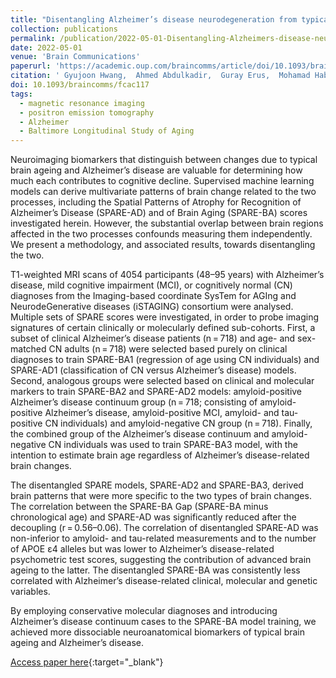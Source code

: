 ```yaml
---
title: "Disentangling Alzheimer’s disease neurodegeneration from typical brain ageing using machine learning"
collection: publications
permalink: /publication/2022-05-01-Disentangling-Alzheimers-disease-neurodegeneration-from-typical-brain-ageing-using-machine-learning
date: 2022-05-01
venue: 'Brain Communications'
paperurl: 'https://academic.oup.com/braincomms/article/doi/10.1093/braincomms/fcac117/6582261'
citation: ' Gyujoon Hwang,  Ahmed Abdulkadir,  Guray Erus,  Mohamad Habes,  Raymond Pomponio,  Haochang Shou,  Jimit Doshi,  Elizabeth Mamourian,  Tanweer Rashid,  Murat Bilgel,  Yong Fan,  Aristeidis Sotiras,  Dhivya Srinivasan,  John Morris,  Marilyn Albert,  Nick Bryan,  Susan Resnick,  Ilya Nasrallah,  Christos Davatzikos,  David Wolk, &quot;Disentangling Alzheimer’s disease neurodegeneration from typical brain ageing using machine learning.&quot; Brain Communications, 2022.'
doi: 10.1093/braincomms/fcac117
tags:
  - magnetic resonance imaging
  - positron emission tomography
  - Alzheimer
  - Baltimore Longitudinal Study of Aging
---
```


Neuroimaging biomarkers that distinguish between changes due to typical brain ageing and Alzheimer’s disease are valuable for determining how much each contributes to cognitive decline. Supervised machine learning models can derive multivariate patterns of brain change related to the two processes, including the Spatial Patterns of Atrophy for Recognition of Alzheimer’s Disease (SPARE-AD) and of Brain Aging (SPARE-BA) scores investigated herein. However, the substantial overlap between brain regions affected in the two processes confounds measuring them independently. We present a methodology, and associated results, towards disentangling the two.

T1-weighted MRI scans of 4054 participants (48–95 years) with Alzheimer’s disease, mild cognitive impairment (MCI), or cognitively normal (CN) diagnoses from the Imaging-based coordinate SysTem for AGIng and NeurodeGenerative diseases (iSTAGING) consortium were analysed. Multiple sets of SPARE scores were investigated, in order to probe imaging signatures of certain clinically or molecularly defined sub-cohorts. First, a subset of clinical Alzheimer’s disease patients (n = 718) and age- and sex-matched CN adults (n = 718) were selected based purely on clinical diagnoses to train SPARE-BA1 (regression of age using CN individuals) and SPARE-AD1 (classification of CN versus Alzheimer’s disease) models. Second, analogous groups were selected based on clinical and molecular markers to train SPARE-BA2 and SPARE-AD2 models: amyloid-positive Alzheimer’s disease continuum group (n = 718; consisting of amyloid-positive Alzheimer’s disease, amyloid-positive MCI, amyloid- and tau-positive CN individuals) and amyloid-negative CN group (n = 718). Finally, the combined group of the Alzheimer’s disease continuum and amyloid-negative CN individuals was used to train SPARE-BA3 model, with the intention to estimate brain age regardless of Alzheimer’s disease-related brain changes.

The disentangled SPARE models, SPARE-AD2 and SPARE-BA3, derived brain patterns that were more specific to the two types of brain changes. The correlation between the SPARE-BA Gap (SPARE-BA minus chronological age) and SPARE-AD was significantly reduced after the decoupling (r = 0.56–0.06). The correlation of disentangled SPARE-AD was non-inferior to amyloid- and tau-related measurements and to the number of APOE ε4 alleles but was lower to Alzheimer’s disease-related psychometric test scores, suggesting the contribution of advanced brain ageing to the latter. The disentangled SPARE-BA was consistently less correlated with Alzheimer’s disease-related clinical, molecular and genetic variables.

By employing conservative molecular diagnoses and introducing Alzheimer’s disease continuum cases to the SPARE-BA model training, we achieved more dissociable neuroanatomical biomarkers of typical brain ageing and Alzheimer’s disease.

[Access paper here](https://academic.oup.com/braincomms/article/doi/10.1093/braincomms/fcac117/6582261){:target="_blank"}

